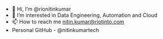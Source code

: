- 👋 Hi, I’m @rionitinkumar
- 👀 I’m interested in Data Engineering, Automation and Cloud
- 📫 How to reach me nitin.kumar@riotinto.com
- Personal GitHub - @nitinkumartech
